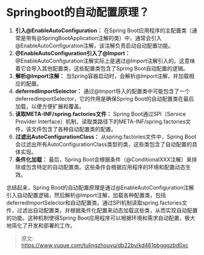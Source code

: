 # Springboot的自动配置原理？

1. **引入@EnableAutoConfiguration：** 在Spring Boot应用程序的主配置类（通常是带有@SpringBootApplication注解的类）中，通常会引入@EnableAutoConfiguration注解，该注解负责启动自动配置功能。
2. **@EnableAutoConfiguration引入了@Import：** @EnableAutoConfiguration注解实际上是通过@Import注解引入的。这意味着它会导入其他配置类，这些配置类包含了Spring Boot自动配置的逻辑。
3. **解析@Import注解：** 当Spring容器启动时，会解析@Import注解，并加载相应的配置。
4. **deferredImportSelector：** 通过@Import导入的配置类中可能包含了一个deferredImportSelector，它的作用是确保Spring Boot的自动配置类在最后加载，以便方便扩展和覆盖。
5. **读取META-INF/spring.factories文件：** Spring Boot通过SPI（Service Provider Interface）机制，读取类路径下的META-INF/spring.factories文件，该文件包含了各种自动配置类的配置。
6. **过滤出AutoConfigurationClass：** 从spring.factories文件中，Spring Boot会过滤出所有AutoConfigurationClass类型的类，这些类包含了自动配置的具体实现。
7. **条件化加载：** 最后，Spring Boot会根据条件（@ConditionalXXX注解）来排除或包含特定的自动配置类。这些条件会根据应用程序的环境和配置动态生效。

总结起来，Spring Boot的自动配置原理是通过@EnableAutoConfiguration注解引入自动配置逻辑，然后解析@Import注解，加载各种配置类，包括deferredImportSelector和自动配置类。通过SPI机制读取spring.factories文件，过滤出自动配置类，并根据条件化配置来动态加载这些类，从而实现自动配置的功能。这种机制使得Spring Boot应用程序可以根据环境和需求自动配置，极大地简化了开发和部署的工作。


> 原文: <https://www.yuque.com/tulingzhouyu/db22bv/kd461pbgggzbd0xc>